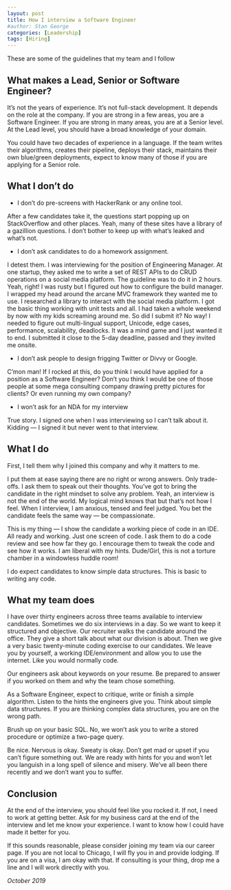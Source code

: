 ```yaml
---
layout: post
title: How I interview a Software Engineer
#author: Stan George
categories: [Leadership]
tags: [Hiring]
---
```

These are some of the guidelines that my team and I follow  
## What makes a Lead, Senior or Software Engineer?

It’s not the years of experience. It’s not full-stack development. It depends on the role at the company. If you are strong in a few areas, you are a Software Engineer. If you are strong in many areas, you are at a Senior level. At the Lead level, you should have a broad knowledge of your domain.

You could have two decades of experience in a language. If the team writes their algorithms, creates their pipeline, deploys their stack, maintains their own blue/green deployments, expect to know many of those if you are applying for a Senior role.  
## What I don’t do

* I don’t do pre-screens with HackerRank or any online tool.

After a few candidates take it, the questions start popping up on StackOverflow and other places. Yeah, many of these sites have a library of a gazillion questions. I don’t bother to keep up with what’s leaked and what’s not.

* I don’t ask candidates to do a homework assignment.

I detest them. I was interviewing for the position of Engineering Manager. At one startup, they asked me to write a set of REST APIs to do CRUD operations on a social media platform. The guideline was to do it in 2 hours. Yeah, right! I was rusty but I figured out how to configure the build manager. I wrapped my head around the arcane MVC framework they wanted me to use. I researched a library to interact with the social media platform. I got the basic thing working with unit tests and all. I had taken a whole weekend by now with my kids screaming around me. So did I submit it? No way! I needed to figure out multi-lingual support, Unicode, edge cases, performance, scalability, deadlocks. It was a mind game and I just wanted it to end. I submitted it close to the 5-day deadline, passed and they invited me onsite.

* I don’t ask people to design frigging Twitter or Divvy or Google.

C’mon man! If I rocked at this, do you think I would have applied for a position as a Software Engineer? Don’t you think I would be one of those people at some mega consulting company drawing pretty pictures for clients? Or even running my own company?

* I won’t ask for an NDA for my interview

True story. I signed one when I was interviewing so I can’t talk about it. Kidding — I signed it but never went to that interview.  

## What I do

First, I tell them why I joined this company and why it matters to me.

I put them at ease saying there are no right or wrong answers. Only trade-offs. I ask them to speak out their thoughts. You’ve got to bring the candidate in the right mindset to solve any problem. Yeah, an interview is not the end of the world. My logical mind knows that but that’s not how I feel. When I interview, I am anxious, tensed and feel judged. You bet the candidate feels the same way — be compassionate.

This is my thing — I show the candidate a working piece of code in an IDE. All ready and working. Just one screen of code. I ask them to do a code review and see how far they go. I encourage them to tweak the code and see how it works. I am liberal with my hints. Dude/Girl, this is not a torture chamber in a windowless huddle room!

I do expect candidates to know simple data structures. This is basic to writing any code.

## What my team does

I have over thirty engineers across three teams available to interview candidates. Sometimes we do six interviews in a day. So we want to keep it structured and objective. Our recruiter walks the candidate around the office. They give a short talk about what our division is about. Then we give a very basic twenty-minute coding exercise to our candidates. We leave you by yourself, a working IDE/environment and allow you to use the internet. Like you would normally code.

Our engineers ask about keywords on your resume. Be prepared to answer if you worked on them and why the team chose something.

As a Software Engineer, expect to critique, write or finish a simple algorithm. Listen to the hints the engineers give you. Think about simple data structures. If you are thinking complex data structures, you are on the wrong path.

Brush up on your basic SQL. No, we won’t ask you to write a stored procedure or optimize a two-page query.

Be nice. Nervous is okay. Sweaty is okay. Don’t get mad or upset if you can’t figure something out. We are ready with hints for you and won’t let you languish in a long spell of silence and misery. We’ve all been there recently and we don’t want you to suffer.

## Conclusion

At the end of the interview, you should feel like you rocked it. If not, I need to work at getting better. Ask for my business card at the end of the interview and let me know your experience. I want to know how I could have made it better for you.

If this sounds reasonable, please consider joining my team via our career page. If you are not local to Chicago, I will fly you in and provide lodging. If you are on a visa, I am okay with that. If consulting is your thing, drop me a line and I will work directly with you.

*October 2019*
